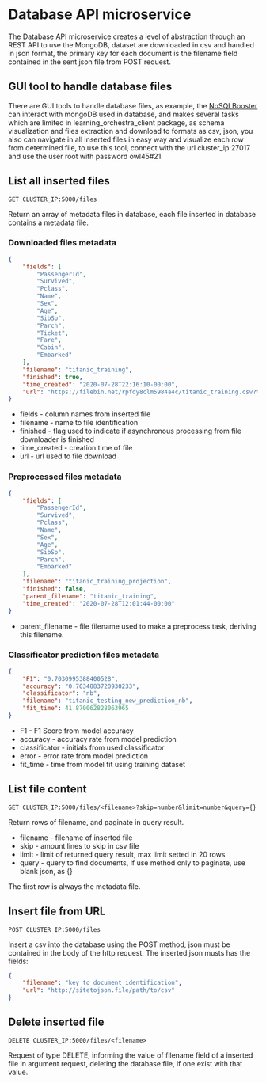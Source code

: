 # Database API microservice

The Database API microservice creates a level of abstraction through an REST 
API to use the MongoDB, dataset are downloaded in csv and handled in json 
format, the primary key for each document is the filename field contained in 
the sent json file from POST request.

## GUI tool to handle database files
There are GUI tools to handle database files, as example, the 
[NoSQLBooster](https://nosqlbooster.com) can interact with mongoDB used in 
database, and makes several tasks which are limited in 
learning\_orchestra\_client package, as schema visualization and files 
extraction and download to formats as csv, json, you also can navigate in all 
inserted files in easy way and visualize each row from determined file, to use 
this tool, connect with the url cluster\_ip:27017 and use the user root with 
password owl45#21.

## List all inserted files
`GET CLUSTER_IP:5000/files`

Return an array of metadata files in database, each file inserted in database 
contains a metadata file.

### Downloaded files metadata 
```json
{
    "fields": [
        "PassengerId",
        "Survived",
        "Pclass",
        "Name",
        "Sex",
        "Age",
        "SibSp",
        "Parch",
        "Ticket",
        "Fare",
        "Cabin",
        "Embarked"
    ],
    "filename": "titanic_training",
    "finished": true,
    "time_created": "2020-07-28T22:16:10-00:00",
    "url": "https://filebin.net/rpfdy8clm5984a4c/titanic_training.csv?t=gcnjz1yo"
}
```

* fields - column names from inserted file
* filename - name to file identification
* finished - flag used to indicate if asynchronous processing from file 
downloader is finished
* time_created - creation time of file
* url - url used to file download

### Preprocessed files metadata
```json
{
    "fields": [
        "PassengerId",
        "Survived",
        "Pclass",
        "Name",
        "Sex",
        "Age",
        "SibSp",
        "Parch",
        "Embarked"
    ],
    "filename": "titanic_training_projection",
    "finished": false,
    "parent_filename": "titanic_training",
    "time_created": "2020-07-28T12:01:44-00:00"
}
```

* parent_filename - file filename used to make a preprocess task, deriving
this filename.

### Classificator prediction files metadata

```json
{
    "F1": "0.7030995388400528",
    "accuracy": "0.7034883720930233",
    "classificator": "nb",
    "filename": "titanic_testing_new_prediction_nb",
    "fit_time": 41.870062828063965
}
```

* F1 - F1 Score from model accuracy
* accuracy - accuracy rate from model prediction
* classificator - initials from used classificator
* error - error rate from model prediction
* fit_time - time from model fit using training dataset

## List file content

`GET CLUSTER_IP:5000/files/<filename>?skip=number&limit=number&query={}`

Return rows of filename, and paginate in query result.

* filename - filename of inserted file
* skip - amount lines to skip in csv file
* limit - limit of returned query result, max limit setted in 20 rows
* query - query to find documents, if use method only to paginate, use blank 
json, as {}

The first row is always the metadata file.

## Insert file from URL

`POST CLUSTER_IP:5000/files`

Insert a csv into the database using the POST method, json must be contained 
in the body of the http request.
The inserted json musts has the fields: 
```json
{
    "filename": "key_to_document_identification",
    "url": "http://sitetojson.file/path/to/csv"
}
```

## Delete inserted file
`DELETE CLUSTER_IP:5000/files/<filename>`

Request of type DELETE, informing the value of filename field of a inserted 
file in argument request, deleting the database file, if one exist with that 
value.

